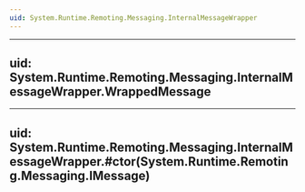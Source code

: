 ```yaml
---
uid: System.Runtime.Remoting.Messaging.InternalMessageWrapper
---
```


---
uid: System.Runtime.Remoting.Messaging.InternalMessageWrapper.WrappedMessage
---

---
uid: System.Runtime.Remoting.Messaging.InternalMessageWrapper.#ctor(System.Runtime.Remoting.Messaging.IMessage)
---
